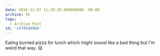 ```yaml
---
date: 2016-11-07 11:29:20.000000000 -08:00
archive: fb
tags: 
  - Archive Post
id: '1478546960'
---
```


Eating burned pizza for lunch which might sound like a bad thing but I'm weird that way. 😋
